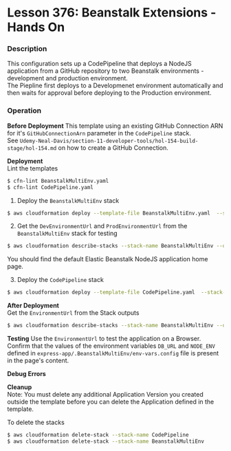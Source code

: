 # Lesson 376: Beanstalk Extensions - Hands On

### Description

This configuration sets up a CodePipeline that deploys a NodeJS application from a GitHub repository to two Beanstalk environments - development and production environment.  
The Piepline first deploys to a Developmenet environment automatically and then waits for approval before deploying to the Production environment.

### Operation

**Before Deployment**
This template using an existing GitHub Connection ARN for it's `GitHubConnectionArn` parameter in the `CodePipeline` stack.  
See `Udemy-Neal-Davis/section-11-developer-tools/hol-154-build-stage/hol-154.md` on how to create a GitHub Connection.

**Deployment**  
Lint the templates

```bash
$ cfn-lint BeanstalkMultiEnv.yaml
$ cfn-lint CodePipeline.yaml
```

1. Deploy the `BeanstalkMultiEnv` stack

```bash
$ aws cloudformation deploy --template-file BeanstalkMultiEnv.yaml  --stack-name BeanstalkMultiEnv --capabilities CAPABILITY_NAMED_IAM
```

2. Get the `DevEnvironmentUrl` and `ProdEnvironmentUrl` from the `BeanstalkMultiEnv` stack for testing

```bash
$ aws cloudformation describe-stacks --stack-name BeanstalkMultiEnv --query "Stacks[0].Outputs" --no-cli-pager
```

You should find the default Elastic Beanstalk NodeJS application home page.

3. Deploy the `CodePipeline` stack

```bash
$ aws cloudformation deploy --template-file CodePipeline.yaml  --stack-name CodePipeline --capabilities CAPABILITY_NAMED_IAM --parameter-overrides file://secret-parameters.json
```

**After Deployment**  
Get the `EnvironmentUrl` from the Stack outputs

```bash
$ aws cloudformation describe-stacks --stack-name BeanstalkMultiEnv --query "Stacks[0].Outputs" --no-cli-pager
```

**Testing**
Use the `EnvironmentUrl` to test the application on a Browser.  
Confirm that the values of the environment variables `DB_URL` and `NODE_ENV` defined in `express-app/.BeanstalkMultiEnv/env-vars.config` file is present in the page's content.

**Debug Errors**

**Cleanup**  
Note: You must delete any additional Application Version you created outside the template before you can delete the Application defined in the template.

To delete the stacks

```bash
$ aws cloudformation delete-stack --stack-name CodePipeline
$ aws cloudformation delete-stack --stack-name BeanstalkMultiEnv
```
